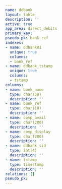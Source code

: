 ```yaml
---
name: ddbank
layout: table
description: ''
active: true
app_area: direct_debits
primary_key: 
pseudo_pk: bank_ref
indexes:
- name: ddbank01
  unique: true
  columns:
  - bank_ref
- name: ddbank_tstamp
  unique: true
  columns:
  - tstamp
columns:
- name: bank_name
  type: char(50)
  description: ''
- name: bank_ref
  type: char(10)
  description: ''
- name: comp_avail
  type: char(200)
  description: ''
- name: comp_display
  type: char(200)
  description: ''
- name: ddbank_sid
  type: int(4)
  description: ''
- name: tstamp
  type: timestamp
  description: ''
relations: []
pseudo_pk: 
---
```


